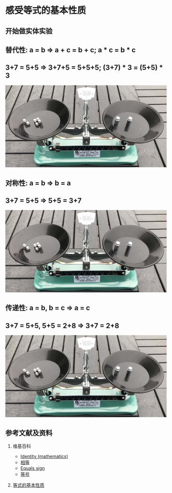 # 感受等式的基本性质

## 开始做实体实验

## 替代性: a = b => a + c = b + c; a * c = b * c 
## 3+7 = 5+5 => 3+7+5 = 5+5+5; (3+7) * 3 = (5+5) * 3

![](/images/数论/感受等式和不等式的基本性质和移项变号法则/感受等式的基本性质/1a1.jpg)
 
## 对称性: a = b => b = a
## 3+7 = 5+5 => 5+5 = 3+7

![](/images/数论/感受等式和不等式的基本性质和移项变号法则/感受等式的基本性质/1a1.jpg)

## 传递性: a = b, b = c => a = c
## 3+7 = 5+5, 5+5 = 2+8 => 3+7 = 2+8 

![](/images/数论/感受等式和不等式的基本性质和移项变号法则/感受等式的基本性质/1a1.jpg)

## 参考文献及资料

1. 维基百科
	- [Identity (mathematics)](https://en.wikipedia.org/wiki/Identity_(mathematics))  
	- [相等](https://zh.wikipedia.org/wiki/%E7%9B%B8%E7%AD%89) 
	- [Equals sign](https://en.wikipedia.org/wiki/Equals_sign) 
	- [等号](https://zh.wikipedia.org/wiki/%E7%AD%89%E5%8F%B7) 

2. [等式的基本性质](https://baike.baidu.com/item/%E7%AD%89%E5%BC%8F/3517693#2)  

